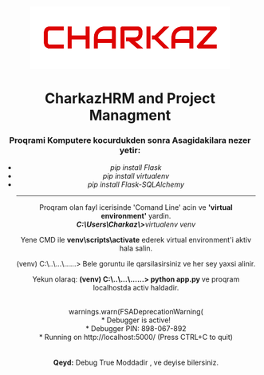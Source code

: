 <html>
<head>
 <link rel="stylesheet" href="https://stackpath.bootstrapcdn.com/bootstrap/4.3.1/css/bootstrap.min.css" integrity="sha384-ggOyR0iXCbMQv3Xipma34MD+dH/1fQ784/j6cY/iJTQUOhcWr7x9JvoRxT2MZw1T" crossorigin="anonymous">

 
 </head>
<body>  
 <center>
  <div class="d-flex">
<img src="static/faktura2/logo3.png">
   <h1><b>CharkazHRM and Project Managment</b></h1>
   <h3> Proqrami Komputere kocurdukden sonra <b> Asagidakilara nezer yetir:</B></h3>
   <ul>
    <li><i> pip install Flask</i></li>
    <li><i>pip install virtualenv</i></li>
    <li><i>pip install Flask-SQLAlchemy</i></li>
    <hr>
    <p>
     Proqram olan fayl icerisinde 'Comand Line' acin ve <b>'virtual environment'</b> yardin. <br>
     <i> <b>C:\Users\Charkaz\></b>virtualenv venv</i> <br>
    </p>
    <p>
     Yene CMD ile <b>venv\scripts\activate</b> ederek virtual environment'i aktiv hala salin.<br>
     </p>
    <p>
    (venv) C:\..\...\......>   Bele goruntu ile qarsilasirsiniz ve her sey yaxsi alinir.<br>
    </p>
     <p>
      Yekun olaraq: <b>(venv) C:\..\...\......> python app.py </b> ve proqram localhostda activ haldadir.
    </p>
    <br>
      warnings.warn(FSADeprecationWarning(<br>
      * Debugger is active!<br>
      * Debugger PIN: 898-067-892<br>
      * Running on http://localhost:5000/ (Press CTRL+C to quit)<br><br><br>
    <b> Qeyd:</b> Debug True Moddadir , ve deyise bilersiniz.<br>
    </ul>
</body>
</html>
